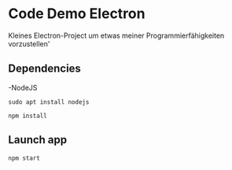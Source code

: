 # Code Demo Electron
Kleines Electron-Project um etwas meiner Programmierfähigkeiten vorzustellen'

## Dependencies
-NodeJS
```
sudo apt install nodejs 
```
```
npm install
```
## Launch app
```
npm start
```

